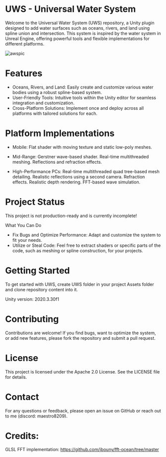 # UWS - Universal Water System
Welcome to the Universal Water System (UWS) repository, a Unity plugin designed to add water surfaces such as oceans, rivers, and land using spline union and intersection. This system is inspired by the water system in Unreal Engine, offering powerful tools and flexible implementations for different platforms.

![awspic](https://github.com/anunknowperson/uws/assets/54563399/58a53e05-9bfe-4c6a-9240-cd5d84528d5a)


# Features
- Oceans, Rivers, and Land: Easily create and customize various water bodies using a robust spline-based system.
- User-Friendly Tools: Intuitive tools within the Unity editor for seamless integration and customization.
- Cross-Platform Solutions: Implement once and deploy across all platforms with tailored solutions for each.

# Platform Implementations
- Mobile:
Flat shader with moving texture and static low-poly meshes.

- Mid-Range:
Gerstner wave-based shader.
Real-time multithreaded meshing.
Reflections and refraction effects.

- High-Performance PCs:
Real-time multithreaded quad tree-based mesh detailing.
Realistic reflections using a second camera.
Refraction effects.
Realistic depth rendering.
FFT-based wave simulation.

# Project Status
This project is not production-ready and is currently incomplete!

What You Can Do

- Fix Bugs and Optimize Performance: Adapt and customize the system to fit your needs.
- Utilize or Steal Code: Feel free to extract shaders or specific parts of the code, such as meshing or spline construction, for your projects.

# Getting Started
To get started with UWS, create UWS folder in your project Assets folder and clone repository content into it.

Unity version: 2020.3.30f1

# Contributing
Contributions are welcome! If you find bugs, want to optimize the system, or add new features, please fork the repository and submit a pull request.

# License
This project is licensed under the Apache 2.0 License. See the LICENSE file for details.

# Contact
For any questions or feedback, please open an issue on GitHub or reach out to me (discord: maestro8209).

# Credits:
GLSL FFT implementation: https://github.com/jbouny/fft-ocean/tree/master
